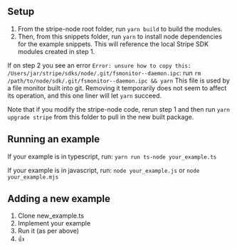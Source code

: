 ## Setup

1. From the stripe-node root folder, run `yarn build` to build the modules.
2. Then, from this snippets folder, run `yarn` to install node dependencies for the example snippets. This will reference the local Stripe SDK modules created in step 1.

If on step 2 you see an error `Error: unsure how to copy this: /Users/jar/stripe/sdks/node/.git/fsmonitor--daemon.ipc`:
run `rm /path/to/node/sdk/.git/fsmonitor--daemon.ipc && yarn`
This file is used by a file monitor built into git. Removing it temporarily does not seem to affect its operation, and this one liner will let `yarn` succeed.

Note that if you modify the stripe-node code, rerun step 1 and then run `yarn upgrade stripe` from this folder to pull in the new built package.

## Running an example

If your example is in typescript, run:
`yarn run ts-node your_example.ts`

If your example is in javascript, run:
`node your_example.js`
or
`node your_example.mjs`

## Adding a new example

1. Clone new_example.ts
2. Implement your example
3. Run it (as per above)
4. 👍
